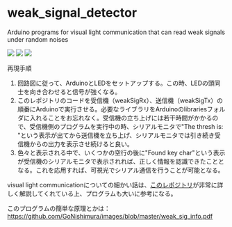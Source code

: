 # weak_signal_detector
Arduino programs for visual light communication that can read weak signals under random noises

<img src="https://github.com/GoNishimura/images/blob/master/weak_signal_detector.gif">
<img src="https://github.com/GoNishimura/images/blob/master/weak_sig_circuit.png">
<img src="https://github.com/GoNishimura/images/blob/master/IMG_3313.jpg">


再現手順
<ol>
  <li>回路図に従って、ArduinoとLEDをセットアップする。この時、LEDの頭同士を向き合わせると信号が強くなる。</li>
  <li>このレポジトリのコードを受信機（weakSigRx）、送信機（weakSigTx）の順番にArduinoで実行させる。必要なライブラリをArduinoのlibrariesフォルダに入れることをお忘れなく。受信機の立ち上げには若干時間がかかるので、受信機側のプログラムを実行中の時、シリアルモニタで"The thresh is: "という表示が出てから送信機を立ち上げ、シリアルモニタでは引き続き受信機からの出力を表示させ続けると良い。</li>
  <li>色々と表示される中で、いくつかの空行の後に"Found key char"という表示が受信機のシリアルモニタで表示されれば、正しく情報を認識できたこととなる。これを応用すれば、可視光でシリアル通信を行うことが可能となる。</li>
</ol>


visual light communicationについての細かい話は、<a href="https://github.com/jpiat/arduino">このレポジトリ</a>が非常に詳しく解説してくれている上、プログラムも大いに参考になる。

このプログラムの簡単な原理とかは：https://github.com/GoNishimura/images/blob/master/weak_sig_info.pdf
